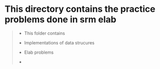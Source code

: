 # This directory contains the practice problems done in srm elab

> * This folder contains
> 
> * Implementations of data strucures
>
> * Elab problems
>
> *